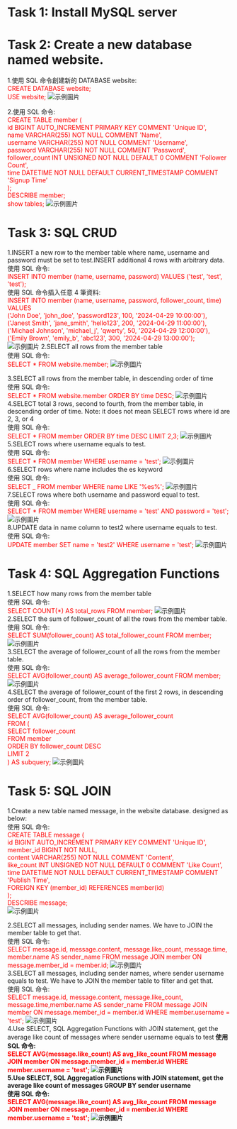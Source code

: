 # Task 1: Install MySQL server <br>

# Task 2: Create a new database named website.

1.使用 SQL 命令創建新的 DATABASE website:<br>
<span style="color:red">CREATE DATABASE website;<br>
USE website;</span>
![示例圖片](pic1.JPG)

2.使用 SQL 命令:<br>
<span style="color:red">
CREATE TABLE member (<br>
id BIGINT AUTO_INCREMENT PRIMARY KEY COMMENT 'Unique ID',<br>
name VARCHAR(255) NOT NULL COMMENT 'Name',<br>
username VARCHAR(255) NOT NULL COMMENT 'Username',<br>
password VARCHAR(255) NOT NULL COMMENT 'Password',<br>
follower_count INT UNSIGNED NOT NULL DEFAULT 0 COMMENT 'Follower Count',<br>
time DATETIME NOT NULL DEFAULT CURRENT_TIMESTAMP COMMENT 'Signup Time'<br>
);<br>
DESCRIBE member;<br>
show tables;</span>
![示例圖片](pic2.JPG)

# Task 3: SQL CRUD <br>

1.INSERT a new row to the member table where name, username and password must be set to test.INSERT additional 4 rows with arbitrary data.<br>
使用 SQL 命令:<br>
<span style="color:red">INSERT INTO member (name, username, password) VALUES ('test', 'test', 'test');</span><br>
使用 SQL 命令插入任意 4 筆資料:<br>
<span style="color:red">
INSERT INTO member (name, username, password, follower_count, time) <br>
VALUES <br>
('John Doe', 'john_doe', 'password123', 100, '2024-04-29 10:00:00'),<br>
('Janest Smith', 'jane_smith', 'hello123', 200, '2024-04-29 11:00:00'),<br>
('Michael Johnson', 'michael_j', 'qwerty', 50, '2024-04-29 12:00:00'),<br>
('Emily Brown', 'emily_b', 'abc123', 300, '2024-04-29 13:00:00');
</span><br>
![示例圖片](pic3.JPG)
2.SELECT all rows from the member table<br>
使用 SQL 命令:<br>
<span style="color:red">
SELECT \* FROM website.member;
</span>
![示例圖片](pic4.JPG)

3.SELECT all rows from the member table, in descending order of time<br>
使用 SQL 命令:<br>
<span style="color:red">
SELECT \* FROM website.member ORDER BY time DESC;
</span>
![示例圖片](pic5.JPG)
4.SELECT total 3 rows, second to fourth, from the member table, in descending order of time. Note: it does not mean SELECT rows where id are 2, 3, or 4<br>
使用 SQL 命令:<br>
<span style="color:red">
SELECT \* FROM member ORDER BY time DESC LIMIT 2,3;
</span>
![示例圖片](pic6.JPG)
5.SELECT rows where username equals to test.<br>
使用 SQL 命令:<br>
<span style="color:red">
SELECT \* FROM member WHERE username = 'test';
</span>
![示例圖片](pic7.JPG) <br>
6.SELECT rows where name includes the es keyword<br>
使用 SQL 命令:<br>
<span style="color:red">
SELECT \_ FROM member WHERE name LIKE '%es%';
</span>
![示例圖片](pic8.JPG) <br>
7.SELECT rows where both username and password equal to test.<br>
使用 SQL 命令:<br>
<span style="color:red">
SELECT \* FROM member WHERE username = 'test' AND password = 'test';
</span>
![示例圖片](pic9.JPG) <br>
8.UPDATE data in name column to test2 where username equals to test.<br>
使用 SQL 命令:<br>
<span style="color:red">
UPDATE member SET name = 'test2' WHERE username = 'test';
</span>
![示例圖片](pic10.JPG) <br>

# Task 4: SQL Aggregation Functions <br>

1.SELECT how many rows from the member table<br>
使用 SQL 命令:<br>
<span style="color:red">
SELECT COUNT(\*) AS total_rows FROM member;
</span>
![示例圖片](pic11.JPG) <br>
2.SELECT the sum of follower_count of all the rows from the member table.<br>
使用 SQL 命令:<br>
<span style="color:red">
SELECT SUM(follower_count) AS total_follower_count FROM member;
</span>
![示例圖片](pic12.JPG) <br>
3.SELECT the average of follower_count of all the rows from the member table.<br>
使用 SQL 命令:<br>
<span style="color:red">
SELECT AVG(follower_count) AS average_follower_count FROM member;
</span>
![示例圖片](pic13.JPG) <br>
4.SELECT the average of follower_count of the first 2 rows, in descending order of follower_count, from the member table.<br>
使用 SQL 命令:<br>
<span style="color:red">
SELECT AVG(follower_count) AS average_follower_count<br>
FROM (<br>
SELECT follower_count<br>
FROM member<br>
ORDER BY follower_count DESC<br>
LIMIT 2<br>
) AS subquery;
</span>
![示例圖片](pic14.JPG) <br>

# Task 5: SQL JOIN<br>

1.Create a new table named message, in the website database. designed as below:<br>
使用 SQL 命令:<br>
<span style="color:red">
CREATE TABLE message (<br>
id BIGINT AUTO_INCREMENT PRIMARY KEY COMMENT 'Unique ID',<br>
member_id BIGINT NOT NULL,<br>
content VARCHAR(255) NOT NULL COMMENT 'Content',<br>
like_count INT UNSIGNED NOT NULL DEFAULT 0 COMMENT 'Like Count',<br>
time DATETIME NOT NULL DEFAULT CURRENT_TIMESTAMP COMMENT 'Publish Time',<br>
FOREIGN KEY (member_id) REFERENCES member(id)<br>
);<br>
DESCRIBE message;<br>
</span>
![示例圖片](picMessage.JPG) <br>

2.SELECT all messages, including sender names. We have to JOIN the member table to get that.<br>
使用 SQL 命令:<br>
<span style="color:red">
SELECT message.id, message.content, message.like_count, message.time, member.name AS sender_name FROM message JOIN member ON message.member_id = member.id;
</span>
![示例圖片](pic15.JPG) <br>
3.SELECT all messages, including sender names, where sender username equals to test. We have to JOIN the member table to filter and get that.<br>
使用 SQL 命令:<br>
<span style="color:red">
SELECT message.id, message.content, message.like_count, message.time,member.name AS sender_name FROM message JOIN member ON message.member_id = member.id WHERE member.username = 'test';
</span>
![示例圖片](pic16.JPG) <br>
4.Use SELECT, SQL Aggregation Functions with JOIN statement, get the average like
count of messages where sender username equals to test<b>
使用 SQL 命令:<br>
<span style="color:red">
SELECT AVG(message.like_count) AS avg_like_count FROM message JOIN member ON message.member_id = member.id WHERE member.username = 'test';
</span>
![示例圖片](pic17.JPG) <br>
5.Use SELECT, SQL Aggregation Functions with JOIN statement, get the average like count of messages GROUP BY sender username <br>
使用 SQL 命令:<br>
<span style="color:red">
SELECT AVG(message.like_count) AS avg_like_count FROM message JOIN member ON message.member_id = member.id WHERE member.username = 'test';
</span>
![示例圖片](pic18.JPG) <br>
